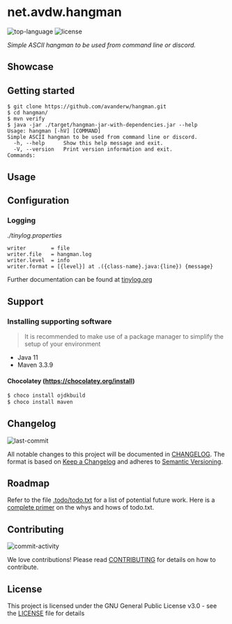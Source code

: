 # net.avdw.hangman
![top-language](https://img.shields.io/github/languages/top/avanderw/hangman)
![license](https://img.shields.io/github/license/avanderw/hangman)

_Simple ASCII hangman to be used from command line or discord._

## Showcase

## Getting started

```shell script
$ git clone https://github.com/avanderw/hangman.git
$ cd hangman/
$ mvn verify
$ java -jar ./target/hangman-jar-with-dependencies.jar --help
Usage: hangman [-hV] [COMMAND]
Simple ASCII hangman to be used from command line or discord.
  -h, --help      Show this help message and exit.
  -V, --version   Print version information and exit.
Commands:
```

## Usage

## Configuration

### Logging
_./tinylog.properties_
```properties
writer        = file
writer.file   = hangman.log
writer.level  = info
writer.format = [{level}] at .({class-name}.java:{line}) {message}
```
Further documentation can be found at [tinylog.org](https://tinylog.org/v2/configuration/)

## Support

### Installing supporting software
> It is recommended to make use of a package manager to simplify the setup of your environment

- Java 11
- Maven 3.3.9

#### Chocolatey (https://chocolatey.org/install)
```cmd
$ choco install ojdkbuild
$ choco install maven 
```

## Changelog
![last-commit](https://img.shields.io/github/last-commit/avanderw/hangman)
 
All notable changes to this project will be documented in [CHANGELOG](CHANGELOG.md). 
The format is based on [Keep a Changelog](https://keepachangelog.com/en/1.0.0/) 
and adheres to [Semantic Versioning](https://semver.org/spec/v2.0.0.html).

## Roadmap
Refer to the file [.todo/todo.txt](.todo/todo.txt) for a list of potential future work.
Here is a [complete primer](https://github.com/todotxt/todo.txt) on the whys and hows of todo.txt.

## Contributing
![commit-activity](https://img.shields.io/github/commit-activity/y/avanderw/hangman)
 
We love contributions! Please read [CONTRIBUTING](CONTRIBUTING.md) for details on how to contribute.

## License 
This project is licensed under the GNU General Public License v3.0 - see the [LICENSE](LICENSE) file for details
